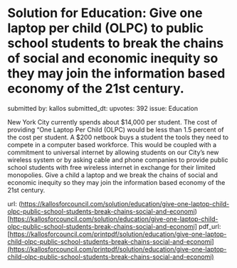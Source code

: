 # Solution for Education: Give one laptop per child (OLPC) to public school students to break the chains of social and economic inequity so they may join the information based economy of the 21st century. #

submitted by: kallos
submitted_dt: 
upvotes: 392
issue: Education

New York City currently spends about $14,000 per student. The cost of providing “One Laptop Per Child (OLPC) would be less than 1.5 percent of the cost per student. A $200 netbook buys a student the tools they need to compete in a computer based workforce. This would be coupled with a commitment to universal internet by allowing students on our City’s new wireless system or by asking cable and phone companies to provide public school students with free wireless internet in exchange for their limited monopolies. Give a child a laptop and we break the chains of social and economic inequity so they may join the information based economy of the 21st century.

url: (https://kallosforcouncil.com/solution/education/give-one-laptop-child-olpc-public-school-students-break-chains-social-and-economi)[https://kallosforcouncil.com/solution/education/give-one-laptop-child-olpc-public-school-students-break-chains-social-and-economi]
pdf_url: [https://kallosforcouncil.com/printpdf/solution/education/give-one-laptop-child-olpc-public-school-students-break-chains-social-and-economi](https://kallosforcouncil.com/printpdf/solution/education/give-one-laptop-child-olpc-public-school-students-break-chains-social-and-economi)